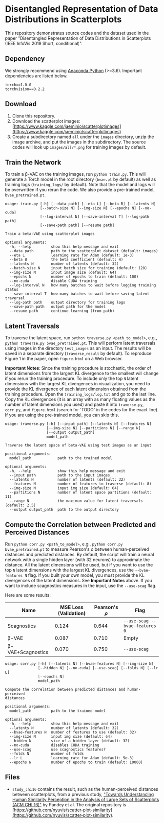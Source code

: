 Disentangled Representation of Data Distributions in Scatterplots
===

This repository demonstrates source codes and the dataset used in the paper "Disentangled Representation of Data Distributions in Scatterplots (IEEE InfoVis 2019 Short, conditional)".

## Dependency

We strongly recommend using [Anaconda Python](https://www.anaconda.com/) (>=3.6). Important dependencies are listed below.

```
torch==1.0.0
torchvision==0.2.2
```

## Download

1. Clone this repository.
2. Download the scatterplot images: [https://www.kaggle.com/jaeminjo/scatterplotimages](https://www.kaggle.com/jaeminjo/scatterplotimages)
3. Create a subdirectory named `all` under the `images` directory, unzip the image archive, and put the images in the subdirectory. The source codes will look up `images/all/*.png` for training images by default.

## Train the Network

To train a β-VAE on the training images, run `python train.py`. This will generate a Torch model in the root directory (`bvae.pt` by default) as well as training logs (`training_logs/` by default). Note that the model and logs will be overwritten if you rerun the code. We also provide a pre-trained model, `bvae_pretrained.pt`.

```
usage: train.py [-h] [--data path] [--eta L] [--beta B] [--latents N]
                [--batch-size N] [--img-size N] [--epochs N] [--no-cuda]
                [--log-interval N] [--save-interval T] [--log-path path]
                [--save-path path] [--resume path]

Train a beta-VAE using scatterplot images

optional arguments:
  -h, --help         show this help message and exit
  --data path        path to the scatterplot dataset (default: images)
  --eta L            learning rate for Adam (default: 1e-3)
  --beta B           the beta coefficient (default: 4)
  --latents N        number of latents (default: 32)
  --batch-size N     input batch size for training (default: 128)
  --img-size N       input image size (default: 64)
  --epochs N         number of epochs to train (default: 100)
  --no-cuda          disable CUDA training
  --log-interval N   how many batches to wait before logging training status
  --save-interval T  how many batches to wait before saving latent traversal
  --log-path path    output directory for training logs
  --save-path path   output path for the model
  --resume path      continue learning (from path)
```

## Latent Traversals 

To traverse the latent space, run `python traverse.py <path_to_model>`, e.g., `python traverse.py bvae_pretrained.pt`. This will perform latent traversals using images in the directory `test_images` as an input. The results will be saved in a separate directory (`traverse_result` by default). To reproduce Figure 1 in the paper, open `figure.html` on a Web browser. 

**Important Notes**: Since the training procedure is stochastic, the order of latent dimensions from the largest KL divergence to the smallest will change if you rerun the training procedure. To include only the top `N` latent dimensions with the largest KL divergences in visualization, you need to provide the KL divergence of each latent dimension obtained from the training procedure. Open the `training_logs/log.txt` and go to the last line. Copy the KL divergences (it is an array with as many floating values as the number of latent dimensions you used) and paste it into `traverse.py`, `corr.py`, and `figure.html` (search for 'TODO' in the codes for the exact line). If you are using the pre-trained model, you can skip this.

```
usage: traverse.py [-h] [--input path] [--latents N] [--features N]
                   [--img-size N] [--partitions N] [--range N]
                   [--output output_path]
                   model_path

Traverse the latent space of beta-VAE using test images as an input

positional arguments:
  model_path            path to the trained model

optional arguments:
  -h, --help            show this help message and exit
  --input path          path to the input images
  --latents N           number of latents (default: 32)
  --features N          number of features to traverse (default: 8)
  --img-size N          input img size (default: 64)
  --partitions N        number of latent space partitions (default: 11)
  --range N             the maximum value for latent traversals (default: 2.5)
  --output output_path  path to the output directory
```

## Compute the Correlation between Predicted and Perceived Distances

Run `python corr.py <path_to_model>`, e.g., `python corr.py bvae_pretrained.pt` to measure Pearson's *ρ* between human-perceived distances and predicted distances. By default, the script will train a neural network with a single hidden layer (with 32 neurons) to approximate the distance. All the latent dimensions will be used, but if you want to use the top `N` latent dimensions with the largest KL divergences, use the ``--bvae-features N`` flag. If you built your own model, you must provide the KL divergences of the latent dimensions. See **Important Notes** above. If you want to include scagnostics measures in the input, use the ``--use-scag`` flag.

Here are some results:

|Name|MSE Loss (Validation)|Pearson's *ρ*|Flag|
|-|-|-|-|
|Scagnostics|0.124|0.644|`--use-scag --bvae-features 0`|
|β-VAE|0.087|0.710|Empty|
|β-VAE+Scagnostics|0.070|0.750|`--use-scag`|


```
usage: corr.py [-h] [--latents N] [--bvae-features N] [--img-size N]
               [--hidden N] [--no-cuda] [--use-scag] [--folds N] [--lr L]
               [--epochs N]
               model_path

Compute the correlation between predicted distances and human-perceived
distances

positional arguments:
  model_path         path to the trained model

optional arguments:
  -h, --help         show this help message and exit
  --latents N        number of latents (default: 32)
  --bvae-features N  number of features to use (default: 32)
  --img-size N       input img size (default: 64)
  --hidden N         size of a hidden layer (default: 32)
  --no-cuda          disables CUDA training
  --use-scag         use scagnostics features?
  --folds N          number of folds
  --lr L             learning rate for Adam (default: 5e-3)
  --epochs N         number of epochs to train (default: 10000)
```

## Files

- `study_chi16` contains the result, such as the human-perceived distances between scatterplots, from a previous study, ["Towards Understanding Human Similarity Perception in the Analysis of Large Sets of Scatterplots (ACM CHI 16)"](https://dl.acm.org/citation.cfm?id=2858155) by Pandey et al. The original repository is [https://github.com/nyuvis/scatter-plot-similarity](https://github.com/nyuvis/scatter-plot-similarity).
